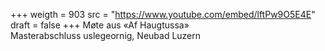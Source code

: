 ﻿+++
weigth = 903
src = "https://www.youtube.com/embed/lftPw9O5E4E"
draft = false
+++
Møte aus «Af Haugtussa»<br>Masterabschluss uslegeornig, Neubad Luzern
